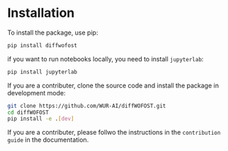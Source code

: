 # Installation

To install the package, use pip:

```bash
pip install diffwofost
```

if you want to run notebooks locally, you need to install `jupyterlab`:

```bash
pip install jupyterlab
```

If you are a contributer, clone the source code and install the package in
development mode:

```bash
git clone https://github.com/WUR-AI/diffWOFOST.git
cd diffWOFOST
pip install -e .[dev]
```

If you are a contributer, please follwo the instructions in the `contribution
guide` in the documentation.
